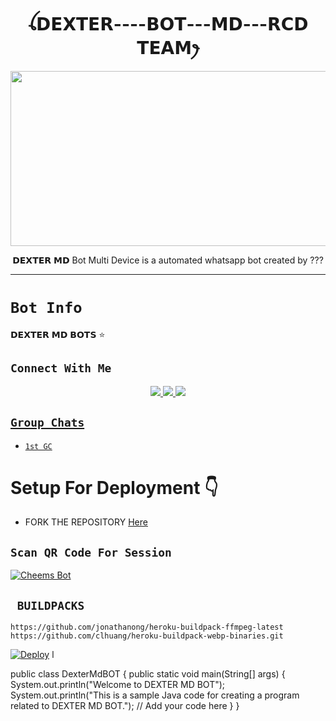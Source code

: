 

<h1 align="center">ꪶ𝗗𝗘𝗫𝗧𝗘𝗥----𝗕𝗢𝗧---𝗠𝗗---𝗥𝗖𝗗 𝗧𝗘𝗔𝗠ꫂ<br></h1>
<p align="center">
<img src="https://i.ibb.co/ZJfb9Jy/20240216-121657.jpg" width="540" height="280" />
</p>

<p align="center">
𝗗𝗘𝗫𝗧𝗘𝗥 𝗠𝗗 Bot Multi Device is a automated whatsapp bot created by ???
</p>

------

# ```Bot Info```
𝗗𝗘𝗫𝗧𝗘𝗥 𝗠𝗗  𝗕𝗢𝗧𝗦 ⭐

## ```Connect With Me```
<p align="center">
<a href="https://wa.me/94778493845"><img src="https://img.shields.io/badge/Contact -25D366?style=for-the-badge&logo=whatsapp&logoColor=white" />
<a href="https://chat.whatsapp.com/JXUE45NloA0DSUl549cmKL"><img src="https://img.shields.io/badge/Join Official GC-25D366?style=for-the-badge&logo=whatsapp&logoColor=white" />
<a href="https://youtube.com/@Dextertoola999?si=HG-A4JpJ83zDpmS5"><img src="https://img.shields.io/badge/Subscribe -ff0000?style=for-the-badge&logo=youtube&logoColor=ff000000&link=https://youtube.com/@Dextertoola999" /><br>
</p>

## ```Group Chats```

- [`1st GC`](https://chat.whatsapp.com/JXUE45NloA0DSUl549cmKL)

# Setup For Deployment 👇

- FORK THE REPOSITORY [Here](https://github.com/DGXeon/CheemsBot-MD8/fork)

## `Scan QR Code For Session`
[![Cheems Bot](https://repl.it/badge/github/quiec/whatsasena)](https://replit.com/@purnadexter7/DEXTER-MD-BOTS)

## ` BUILDPACKS`

```
https://github.com/jonathanong/heroku-buildpack-ffmpeg-latest
https://github.com/clhuang/heroku-buildpack-webp-binaries.git
```

[![Deploy](https://www.herokucdn.com/deploy/button.svg)](https://heroku.com/deploy?template=https://github.com/DGXeon/CheemsBot-MD8/)
l



public class DexterMdBOT {
    public static void main(String[] args) {
        System.out.println("Welcome to DEXTER MD BOT");
        System.out.println("This is a sample Java code for creating a program related to DEXTER MD BOT.");
        // Add your code here
    }
}
